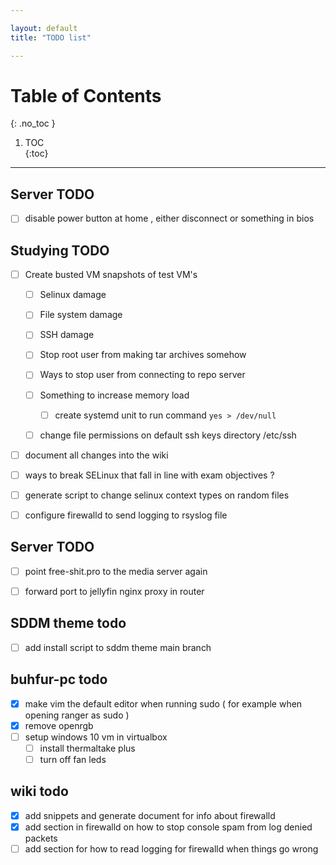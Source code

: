 ```yaml
---

layout: default
title: "TODO list"

---
```


# Table of Contents  
{: .no_toc }

1. TOC  
{:toc}

---

## Server TODO 

- [ ] disable power button at home , either disconnect or something in bios  

## Studying TODO 

- [ ] Create busted VM snapshots of test VM's 
    - [ ] Selinux damage
    - [ ] File system damage 
    - [ ] SSH damage 
    - [ ] Stop root user from making tar archives somehow 
    - [ ] Ways to stop user from connecting to repo server  
    - [ ] Something to increase memory load 
        - [ ] create systemd unit to run command `yes > /dev/null`
    - [ ] change file permissions on default ssh keys directory /etc/ssh


- [ ] document all changes into the wiki 

- [ ] ways to break SELinux that fall in line with exam objectives ? 

- [ ] generate script to change selinux context types on random files 
- [ ] configure firewalld to send logging to rsyslog file 


## Server TODO
 
- [ ] point free-shit.pro to the media server again 

- [ ] forward port to jellyfin nginx proxy in router 

## SDDM theme todo

- [ ] add install script to sddm theme main branch 

## buhfur-pc todo 

- [x] make vim the default editor when running sudo ( for example when opening ranger as sudo )
- [x] remove openrgb 
- [ ] setup windows 10 vm in virtualbox 
    - [ ] install thermaltake plus 
    - [ ] turn off fan leds 

## wiki todo 

- [x] add snippets and generate document for info about firewalld
- [x] add section in firewalld on how to stop console spam from log denied packets 
- [ ] add section for how to read logging for firewalld when things go wrong 
